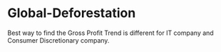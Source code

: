 # Global-Deforestation
Best way to find the Gross Profit Trend is different for IT company and Consumer Discretionary company.
